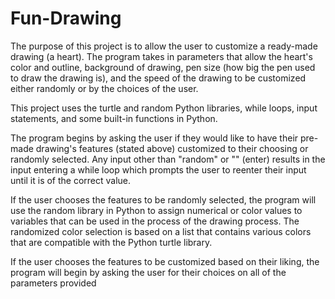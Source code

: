 # Fun-Drawing
The purpose of this project is to allow the user to customize a ready-made drawing (a heart). The program takes in parameters that allow the heart's color and outline, background of drawing, pen size (how big the pen used to draw the drawing is), and the speed of the drawing to be customized either randomly or by the choices of the user. 

This project uses the turtle and random Python libraries, while loops, input statements, and some built-in functions in Python. 

The program begins by asking the user if they would like to have their pre-made drawing's features (stated above) customized to their choosing or randomly selected. Any input other than "random" or "" (enter) results in the input entering a while loop which prompts the user to reenter their input until it is of the correct value. 

If the user chooses the features to be randomly selected, the program will use the random library in Python to assign numerical or color values to variables that can be used in the process of the drawing process. The randomized color selection is based on a list that contains various colors that are compatible with the Python turtle library. 

If the user chooses the features to be customized based on their liking, the program will begin by asking the user for their choices on all of the parameters provided
